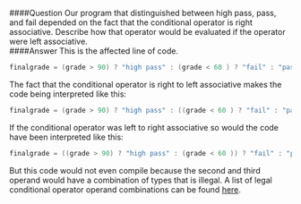 ####Question
Our program that distinguished between high pass, pass, and fail depended on the fact that the conditional operator is right associative. Describe how that operator would be evaluated if the operator were left associative.  
####Answer
This is the affected line of code.  
```cpp
finalgrade = (grade > 90) ? "high pass" : (grade < 60 ) ? "fail" : "pass";
```
The fact that the conditional operator is right to left associative makes the code being interpreted like this:  
```cpp
finalgrade = (grade > 90) ? "high pass" : ((grade < 60 ) ? "fail" : "pass");
```
If the conditional operator was left to right associative so would the code have been interpreted like this:  
```cpp
finalgrade = ((grade > 90) ? "high pass" : (grade < 60 )) ? "fail" : "pass";
```
But this code would not even compile because the second and third operand would have a combination of types that is illegal. A list of legal conditional operator operand combinations can be found [here](http://msdn.microsoft.com/en-us/library/e4213hs1.aspx).  
